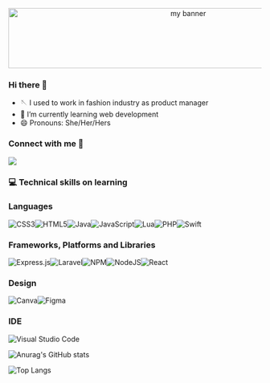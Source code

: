 
<p align="center">

<img width="700" height="120" src="https://user-images.githubusercontent.com/85490224/146906891-d867a04e-df9f-4917-9da9-ca44d4bd46bb.png" alt="my banner">

</p>

### Hi there 👋

- 🪡 I used to work in fashion industry as product manager
- 🌱 I’m currently learning web development 
- 😄 Pronouns: She/Her/Hers

### Connect with me 🤝

<a href="https://www.linkedin.com/in/caroline-guedj/"><img align=”left” src="https://img.shields.io/badge/linkedin-%230077B5.svg?style=for-the-badge&logo=linkedin&logoColor=white" ></a>

### 💻 Technical skills on learning 

### Languages

![CSS3](https://img.shields.io/badge/css3-%231572B6.svg?style=for-the-badge&logo=css3&logoColor=white)![HTML5](https://img.shields.io/badge/html5-%23E34F26.svg?style=for-the-badge&logo=html5&logoColor=white)![Java](https://img.shields.io/badge/java-%23ED8B00.svg?style=for-the-badge&logo=java&logoColor=white)![JavaScript](https://img.shields.io/badge/javascript-%23323330.svg?style=for-the-badge&logo=javascript&logoColor=%23F7DF1E)![Lua](https://img.shields.io/badge/lua-%232C2D72.svg?style=for-the-badge&logo=lua&logoColor=white)![PHP](https://img.shields.io/badge/php-%23777BB4.svg?style=for-the-badge&logo=php&logoColor=white)![Swift](https://img.shields.io/badge/swift-F54A2A?style=for-the-badge&logo=swift&logoColor=white)

### Frameworks, Platforms and Libraries

![Express.js](https://img.shields.io/badge/express.js-%23404d59.svg?style=for-the-badge&logo=express&logoColor=%2361DAFB)![Laravel](https://img.shields.io/badge/laravel-%23FF2D20.svg?style=for-the-badge&logo=laravel&logoColor=white)![NPM](https://img.shields.io/badge/NPM-%23000000.svg?style=for-the-badge&logo=npm&logoColor=white)![NodeJS](https://img.shields.io/badge/node.js-6DA55F?style=for-the-badge&logo=node.js&logoColor=white)![React](https://img.shields.io/badge/react-%2320232a.svg?style=for-the-badge&logo=react&logoColor=%2361DAFB)
### Design

![Canva](https://img.shields.io/badge/Canva-%2300C4CC.svg?style=for-the-badge&logo=Canva&logoColor=white)![Figma](https://img.shields.io/badge/figma-%23F24E1E.svg?style=for-the-badge&logo=figma&logoColor=white)
### IDE

![Visual Studio Code](https://img.shields.io/badge/Visual%20Studio%20Code-0078d7.svg?style=for-the-badge&logo=visual-studio-code&logoColor=white)


![Anurag's GitHub stats](https://github-readme-stats.vercel.app/api?username=Caroline-theotter&theme=dracula_icons=true)

![Top Langs](https://github-readme-stats.vercel.app/api/top-langs/?username=Caroline-theotter&layout=compact)